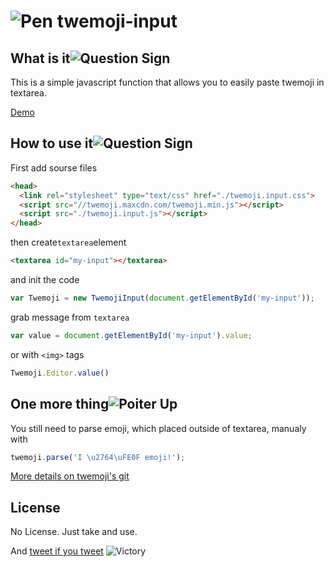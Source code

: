 ![Pen](https://twemoji.maxcdn.com/36x36/2712.png) twemoji-input
=============

## What is it![Question Sign](https://twemoji.maxcdn.com/16x16/2754.png)

This is a simple javascript function that allows you to easily paste twemoji in textarea.

[Demo](http://codepen.io/levchenkod/full/VYKXOR/)


## How to use it![Question Sign](https://twemoji.maxcdn.com/16x16/2754.png)

First add sourse files 
```html
<head>
  <link rel="stylesheet" type="text/css" href="./twemoji.input.css">
  <script src="//twemoji.maxcdn.com/twemoji.min.js"></script>
  <script src="./twemoji.input.js"></script>
</head>
```

then create<code>textarea</code>element

```html
<textarea id="my-input"></textarea>
```

and init the code

```javascript
var Twemoji = new TwemojiInput(document.getElementById('my-input'));
```

grab message from <code>textarea</code>
```javascript
var value = document.getElementById('my-input').value;
```
or with `<img>` tags
```javascript
Twemoji.Editor.value()
```



## One more thing![Poiter Up](https://twemoji.maxcdn.com/36x36/261d.png)

You still need to parse emoji, which placed outside of textarea, manualy with 
```javascript
twemoji.parse('I \u2764\uFE0F emoji!');
```

[More details on twemoji's git](https://github.com/twitter/twemoji)

## License 

No License. Just take and use. 

And [tweet if you tweet](https://twitter.com/intent/tweet?url=https://github.com/LevchenkoD/twemoji-input&text=The%20thing%20that%20helps%20use%20twemoji%20on%20any%20website%20%F0%9F%91%8C%20&hashtags=twemojiInput,twemoji,emoji) ![Victory](https://twemoji.maxcdn.com/16x16/270c.png)

